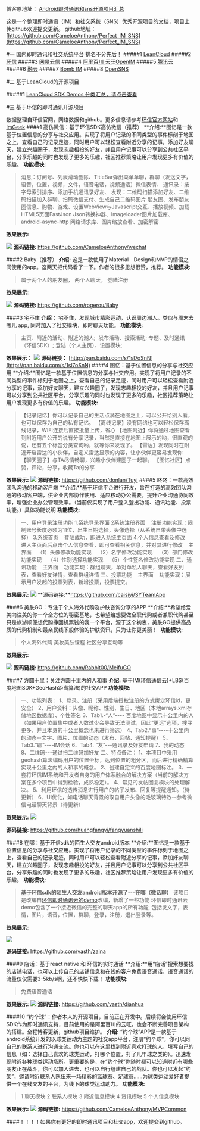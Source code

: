 博客原地址： [Android即时通讯和sns开源项目汇总](http://www.jianshu.com/p/b2ca52337fe5)

这是一个整理即时通讯（IM）和社交系统（SNS）优秀开源项目的文档，项目上传github欢迎提交更新。
github地址：[https://github.com/CameloeAnthony/Perfect_IM_SNS](https://github.com/CameloeAnthony/Perfect_IM_SNS)

#一 国内即时通讯和社交系统平台
排名不分先后！
#####1 [LeanCloud](https://leancloud.cn/docs/realtime_guide-android.html)
#####2 [环信](http://www.easemob.com/product/cs?utm_source=baidu-pp)
#####3 [网易云信](http://netease.im/?&from=bdjjqita0327)
#####4 [阿里百川 云旺OpenIM](http://im.taobao.com/product_function.html?spm=a1z6j.7801022.0.12.uoMkmF)
#####5 [腾讯云](https://www.qcloud.com/product/im.html)
#####6 [融云](http://www.rongcloud.cn/)
#####7 [Bomb IM](http://docs.bmob.cn/im/faststart/index.html?menukey=fast_start&key=start_im)
#####8 [OpenSNS](http://www.opensns.cn/)

#二 基于LeanCloud的开源项目
 
#####1 [LeanCloud SDK Demos 分类汇总，请点击查看](https://github.com/leancloud/leancloud-demos)
 
#三 基于环信的即时通讯开源项目
 
数据整理自环信官网，网络数据和github。更多信息请参考[环信官方网站](http://www.easemob.com/product/cs?utm_source=baidu-pp)和[ImGeek](http://www.imgeek.org/)
####1 高仿微信：基于环信SDK高仿微信（推荐）
**介绍:**图忆是一款基于位置信息的分享与社交应用。实现了将用户记录的不同类型的事件标刻于地图之上，查看自己的记录足迹，同时用户可以轻松查看附近分享的记事，添加好友聊天，建立兴趣圈子，发现志趣相投的好友，并且用户记事可以分享到公共社区平台，分享乐趣的同时也发现了更多的乐趣，社区推荐策略让用户发现更多有价值的乐趣。
**功能模块:**
>消息：订阅号、列表滑动删除、TitleBar弹出菜单单聊，群聊（发送文字，语音，位置，视频，文件，语音电话，视频通话）微信表情、
通讯录：按字母索引排序、添加手机通讯录好友、
发现：二维码扫描添加好友、二维码扫描加入群聊、扫码微信支付、生成自己二维码图片
朋友圈、发布朋友圈信息、购物、游戏、设置WebView与Javascript交互、播放视频、加载HTML5页面FastJson Json转换神器、Imageloader图片加载库、android-async-http 网络请求库、图片缩放查看、加密解密

**效果展示:**

![](http://upload-images.jianshu.io/upload_images/1833901-970232044dbbb466.png?imageMogr2/auto-orient/strip%7CimageView2/2/w/1240)
**源码链接:**
https://github.com/CameloeAnthony/wechat

####2 Baby（推荐）
**介绍:**
这是一款使用了Material　Design和MVP的情侣之间使用的app。这两天把代码看了一下。作者的很多思想很赞，推荐。
**功能模块:**
>属于两个人的朋友圈，
两个人聊天，
登陆注册

**效果展示:**

![](http://upload-images.jianshu.io/upload_images/1833901-84153e8bf12c00c6.png?imageMogr2/auto-orient/strip%7CimageView2/2/w/1240)
**源码链接:**
https://github.com/rogerou/Baby

####3 宅不住
**介绍：**
宅不住，发现城市精彩运动，认识周边潮人。类似与周末去哪儿 app, 同时加入了社交模块，即时聊天功能。
**功能模块:**
>主页、附近的活动、附近的潮人;
 发布活动、搜索活动;
专题、及时通讯（环信SDK）;
登陆（个人主页）、设置模块;

**效果展示：**
![](http://upload-images.jianshu.io/upload_images/1833901-8e8fc954158fa4e8.png?imageMogr2/auto-orient/strip%7CimageView2/2/w/1240)
**源码链接：**
[http://pan.baidu.com/s/1sl7oSnN](http://pan.baidu.com/s/1sl7oSnN)
####4 图忆：基于位置信息的分享与社交应用
**介绍:**图忆是一款基于位置信息的分享与社交应用。实现了将用户记录的不同类型的事件标刻于地图之上，查看自己的记录足迹，同时用户可以轻松查看附近分享的记事，添加好友聊天，建立兴趣圈子，发现志趣相投的好友，并且用户记事可以分享到公共社区平台，分享乐趣的同时也发现了更多的乐趣，社区推荐策略让用户发现更多有价值的乐趣。
**功能模块:**
>【记录记忆】你可以记录自己的生活点滴在地图之上，可以公开给别人看，也可以保存为自己的私有记忆。
【离线记录】没有网络也可以轻松保存离线记录，WIFI连接后直接批量上传，省心
【地图附近】你将通过地图查看到附近用户公开的说有分享记录，当然是直接在地图上展示的哟，很直观的说，还有五个标签分类查询哟，就等你来发现了。
【雷达】发现同时在附近开启雷达的小伙伴，自定义雷达显示的内容，让小伙伴更容易发现你
【聊天圈子】与TA尽情畅聊，兴趣小伙伴建圈子一起聊。
【图忆社区】点赞，评论，分享，收藏Ta的分享

**效果展示:**
![](http://upload-images.jianshu.io/upload_images/1833901-f6ab327e0cff9951.png?imageMogr2/auto-orient/strip%7CimageView2/2/w/1240)
**源码链接:** https://github.com/donlan/Tuyi
####5 咚咚：一款高效团队沟通的移动客户端
**介绍:**基于环信平台进行开发，旨在打造的高效团队沟通的移动客户端，供企业内部协作使用、适应移动办公需要，提升企业沟通协同效率，增强企业办公管理效率。（当前仅实现了用户登入登出功能、通讯功能、投票功能。）具体功能说明
**功能模块:**
>一、用户登录注册功能
1.系统登录界面
2系统注册界面  
  注册功能实现：限制账号长度必须为11位，出生日期选择，头像选择（从系统自带头像中选择）
3.系统首页    登陆成功，即进入系统主页面
4.个人信息查看及修改    进入主页面后点击个人信息查看，即可查看相关信息，并对其进行修改  
  主界面    
（1）头像修改功能实现   
 （2）名字修改功能实现   
 （3）部门修改功能实现    
（4）性别选择功能实现   
（5）个性签名修改功能实现
二、通讯功能   
 主界面   
 功能实现：群组聊天，单对单私人聊天，查看好友列表，查看好友详情，查看群组详情
三、投票功能    
主界面   
功能实现：展示用户发起的投票列表，新增投票，投票提交。

**效果展示:**
![](http://upload-images.jianshu.io/upload_images/1833901-940809568221bdab.png?imageMogr2/auto-orient/strip%7CimageView2/2/w/1240)
**源码链接:**https://github.com/caisiyi/SYTeamApp


####6 美肤GO：专注于个人海外代购及护肤咨询分享的APP
**介绍:**希望给爱美向往美的你一个全方位的秘密基地，也希望给想要做全职代购或者兼职代购甚至只是旅游顺便想代购挣回机票钱的我一个平台，源于这个初衷，美肤GO提供高品质的代购机制和最亲民线下般体验的护肤资讯，只为让你更美丽！ 
**功能模块:**
>个人海外代购
美妆美肤课程
社区分享互动等

**效果展示:**

![](http://upload-images.jianshu.io/upload_images/1833901-3fe704a3d2cc909a.png?imageMogr2/auto-orient/strip%7CimageView2/2/w/1240)
**源码链接:**
https://github.com/Rabbit00/MeifuGO


####7 方圆十里：关注方圆十里内的人和事
**介绍:**
基于IM(环信通信云)+LBS(百度地图SDK+GeoHash距离算法)的社交APP
**功能模块:**
>一、功能列表：
1、登录、注册（采用后端授权注册的方式绑定环信id，更安全）
2、用户资料：头像、昵称、性别、生日、地区（本地arrays.xml存储地区数据库）、个性签名
3、Tab1.-“人”---- 百度地图中显示十公里内的人（如果用户位置集中或者人数过少会导致无法测试，因此“更远”选项，搜寻更多，并且本身的十公里概念也未进行筛选）
4、Tab2.“事”----十公里内的动态--文字、图片、位置的动态（发布、回帖、通知提醒）
5、Tab3.“聊”----IM会话
6、Tab4. “友”---通讯录及好友申请
7、我的动态
8、二维码---通过扫二维码加好友
二、特点备注：
1、本项目中采用geohash算法编码用户的位置坐标，达到位置的粗分区，而后进行精确精算实现十公里之内的人和事的概念。
2、创建自定义的百度地图标注。
3、一套将环信IM系统和开发者自身的用户体系融合的解决方案（当前的解决方案在多个项目中得到检验，成熟稳定）。
4、常见的发帖回复模块的处理解决。
5、利用环信的透传消息进行用户的帖子发布、回复等提醒通知。（待更新）
6、UI优化，如电话聊天背景的取自用户头像的毛玻璃特效--参考微信电话聊天背景（待更新）

**效果展示:**
![](http://upload-images.jianshu.io/upload_images/1833901-98c2ddfed06bd2c5.png?imageMogr2/auto-orient/strip%7CimageView2/2/w/1240)

**源码链接:**
https://github.com/huangfangyi/fangyuanshili


####8 在哪：基于环信sdk的陌生人交友android版本
**介绍:**图忆是一款基于位置信息的分享与社交应用。实现了将用户记录的不同类型的事件标刻于地图之上，查看自己的记录足迹，同时用户可以轻松查看附近分享的记事，添加好友聊天，建立兴趣圈子，发现志趣相投的好友，并且用户记事可以分享到公共社区平台，分享乐趣的同时也发现了更多的乐趣，社区推荐策略让用户发现更多有价值的乐趣。
**功能模块:**
>**基于环信sdk的陌生人交友android版本开源了---在哪（微话聊）** 该项目是改编自[环信即时通讯云的demo](http://www.easemob.com/demo/)改编，新增了一些功能 环信即时通讯云demo包含了一个接近微信的完整的聊天app的所有功能, 包括发文字，表情，图片，语音，位置，群聊，登录，注册，退出登录等。

**效果展示:**

![](http://upload-images.jianshu.io/upload_images/1833901-93ba317a56d16e5c.png?imageMogr2/auto-orient/strip%7CimageView2/2/w/1240)

**源码链接:**
https://github.com/vasth/zaina

####9 店话：基于react native 和 环信的实时通话
**介绍:**用“店话”搜索想要找的店铺电话，也可以上传自己的店铺信息和在线的客户免费语音通话，语音通话的流量仅仅需要3-5kb/s啊，还不快快下载！
**功能模块:**
>免费语音通话

**效果展示:**
![](http://upload-images.jianshu.io/upload_images/1833901-d46fda7d04d0ccf8.png?imageMogr2/auto-orient/strip%7CimageView2/2/w/1240)
**源码链接:**
https://github.com/vasth/dianhua




####10 “约个球”：作者本人的开源项目，目前正在开发中。后续将会使用环信SDK作为即时通讯支持，目前使用的是阿里百川的云旺。也会不断完善项目架构的搭建。全程博客更新，github项目维护。
**介绍:**
“约个球”APP是一款基于android系统开发的以球类运动为主题的社交app平台，注册“约个球”，你可以同自己的联系人进行沟通交流。你也可以在这里找到附近喜欢打球的人，填写自己的信息（如：选择自己喜欢的球类运动，打哪个位置，打了几年球之类的）。迅速发现附近各种球类运动场所。更重要的是，在“约个球”你随时都可以知道附近有哪些朋友正在战斗，你可以加入进去，也可以自行组建自己的战队。你也可以发起“约架”，邀请附近联系人队伍来一场精彩的篮球赛、足球赛……为球类运动爱好者提供一个在线交友的平台，为线下的球类运动助力。
**功能模块:**
>1 聊天模块
2 联系人模块
3 附近信息模块
4 资讯模块
5 个人信息模块

**效果展示:**
![](http://upload-images.jianshu.io/upload_images/1833901-8d9b346df48b8d7d.png?imageMogr2/auto-orient/strip%7CimageView2/2/w/1240)
**源码链接:**
https://github.com/CameloeAnthony/MVPCommon

####！！！！如果你有更好的即时通讯项目和社交app，欢迎提交到github。
